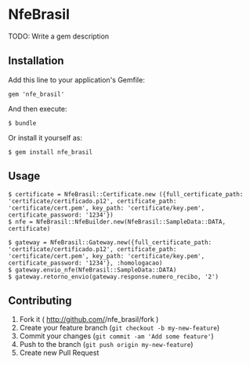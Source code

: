 # NfeBrasil

TODO: Write a gem description

## Installation

Add this line to your application's Gemfile:

    gem 'nfe_brasil'

And then execute:

    $ bundle

Or install it yourself as:

    $ gem install nfe_brasil

## Usage

	$ certificate = NfeBrasil::Certificate.new ({full_certificate_path: 'certificate/certificado.p12', certificate_path: 'certificate/cert.pem', key_path: 'certificate/key.pem', certificate_password: '1234'})
	$ nfe = NfeBrasil::NfeBuilder.new(NfeBrasil::SampleData::DATA, certificate)

	$ gateway = NfeBrasil::Gateway.new({full_certificate_path: 'certificate/certificado.p12', certificate_path: 'certificate/cert.pem', key_path: 'certificate/key.pem', certificate_password: '1234'}, :homologacao)
	$ gateway.envio_nfe(NfeBrasil::SampleData::DATA)
	$ gateway.retorno_envio(gateway.response.numero_recibo, '2')

## Contributing

1. Fork it ( http://github.com/<my-github-username>/nfe_brasil/fork )
2. Create your feature branch (`git checkout -b my-new-feature`)
3. Commit your changes (`git commit -am 'Add some feature'`)
4. Push to the branch (`git push origin my-new-feature`)
5. Create new Pull Request
